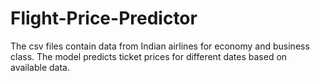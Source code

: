 # Flight-Price-Predictor

The csv files contain data from Indian airlines for economy and business class. 
The model predicts ticket prices for different dates based on available data.
